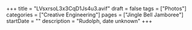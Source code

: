 +++
title = "LVsxrsoL3x3CqD1Js4u3.avif"
draft = false
tags = ["Photos"]
categories = ["Creative Engineering"]
pages = ["Jingle Bell Jamboree"]
startDate = ""
description = "Rudolph, date unknown"
+++
